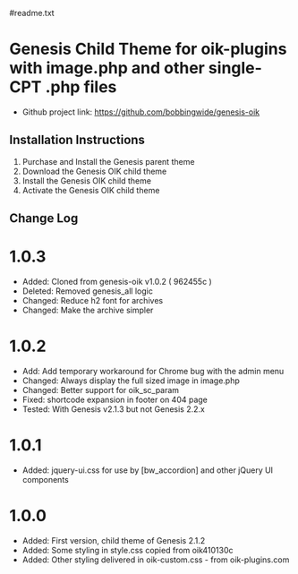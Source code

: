 #readme.txt

# Genesis Child Theme for oik-plugins with image.php and other single-CPT .php files

* Github project link: https://github.com/bobbingwide/genesis-oik

## Installation Instructions

1. Purchase and Install the Genesis parent theme
2. Download the Genesis OIK child theme
3. Install the Genesis OIK child theme
4. Activate the Genesis OIK child theme


## Change Log ##

# 1.0.3 
* Added: Cloned from genesis-oik v1.0.2 ( 962455c )
* Deleted: Removed genesis_all logic
* Changed: Reduce h2 font for archives
* Changed: Make the archive simpler

# 1.0.2 
* Add: Add temporary workaround for Chrome bug with the admin menu
* Changed: Always display the full sized image in image.php
* Changed: Better support for oik_sc_param
* Fixed: shortcode expansion in footer on 404 page
* Tested: With Genesis v2.1.3 but not Genesis 2.2.x

# 1.0.1 
* Added: jquery-ui.css for use by [bw_accordion] and other jQuery UI components

# 1.0.0 
* Added: First version, child theme of Genesis 2.1.2
* Added: Some styling in style.css copied from oik410130c
* Added: Other styling delivered in oik-custom.css - from oik-plugins.com



